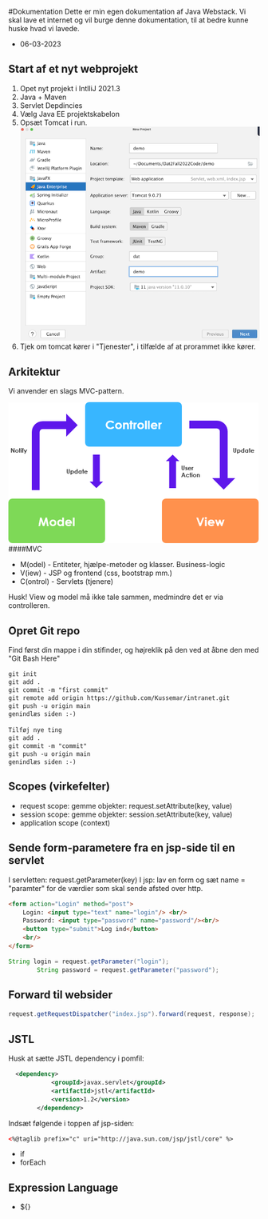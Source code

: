#Dokumentation
Dette er min egen dokumentation af Java Webstack.
Vi skal lave et internet og vil burge denne
dokumentation, til at bedre kunne huske hvad vi lavede.
- 06-03-2023
## Start af et nyt webprojekt
1. Opet nyt projekt i IntlliJ 2021.3
2. Java + Maven
3. Servlet Depdincies
4. Vælg Java EE projektskabelon
5. Opsæt Tomcat i run.
![img.png](img/img.png)
6. Tjek om tomcat kører i "Tjenester", i tilfælde af at prorammet ikke kører.

## Arkitektur
Vi anvender en slags MVC-pattern.

![img.png](img/img_1.png)
####MVC
- M(odel) - Entiteter, hjælpe-metoder og klasser. Business-logic
- V(iew) - JSP og frontend (css, bootstrap mm.)
- C(ontrol) - Servlets (tjenere)

Husk! View og model må ikke tale sammen, medmindre det er via controlleren.
 
## Opret Git repo
Find først din mappe i din stifinder, og højreklik på den ved at åbne den med "Git Bash Here"
```shell
git init
git add .
git commit -m "first commit"
git remote add origin https://github.com/Kussemar/intranet.git
git push -u origin main
genindlæs siden :-)

Tilføj nye ting
git add .
git commit -m "commit"
git push -u origin main
genindlæs siden :-)
```

## Scopes (virkefelter)
- request scope: gemme objekter: request.setAttribute(key, value)
- session scope: gemme objekter: session.setAttribute(key, value)
- application scope (context)

## Sende form-parametere fra en jsp-side til en servlet
I servletten: request.getParameter(key)
I jsp: lav en form og sæt name = "paramter" for de værdier som skal sende afsted over http.
```html
<form action="Login" method="post">
    Login: <input type="text" name="login"/> <br/>
    Password: <input type="password" name="password"/><br/>
    <button type="submit">Log ind</button>
    <br/>
</form>
```

```java
String login = request.getParameter("login");
        String password = request.getParameter("password");
```
## Forward til websider
```java
request.getRequestDispatcher("index.jsp").forward(request, response);
```
## JSTL
Husk at sætte JSTL dependency i pomfil:
```xml
  <dependency>
            <groupId>javax.servlet</groupId>
            <artifactId>jstl</artifactId>
            <version>1.2</version>
        </dependency>
```
Indsæt følgende i toppen af jsp-siden:
```html
<%@taglib prefix="c" uri="http://java.sun.com/jsp/jstl/core" %>
```
- if
- forEach
## Expression Language
- ${}